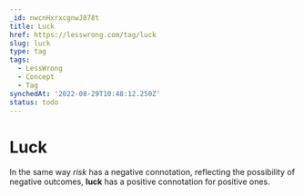 ```yaml
---
_id: nwcnHxrxcgnwJ878t
title: Luck
href: https://lesswrong.com/tag/luck
slug: luck
type: tag
tags:
  - LessWrong
  - Concept
  - Tag
synchedAt: '2022-08-29T10:48:12.250Z'
status: todo
---
```


# Luck

In the same way *risk* has a negative connotation, reflecting the possibility of negative outcomes, **luck** has a positive connotation for positive ones.
